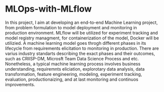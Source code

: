 # MLOps-with-MLflow
In this project, I aim at developing an end-to-end Machine Learning project, from problem formulation to model deployment and monitoring in production environment. MLflow will be utilized for experiment tracking and model registry managment, for containerization of the model, Docker will be utilizied. A machine learning model goes throgh different phases in its lifecycle from requirements elicitation to monitoring in production. There are varius industry standarts describing the exact phases and their outcomes, such as CRIISP-DM, Microsft Team Data Science Process and etc. Nonetheless, a typical machine learning process involves business understanding, requiremnts eliciation, explorotary data analysis, data transformation, feature engineering, modeling, experiment tracking, evaluation, productionaizing, and at last monitoring and continuos improvements.
